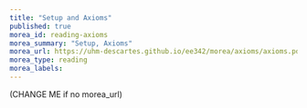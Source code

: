 ```yaml
---
title: "Setup and Axioms"
published: true
morea_id: reading-axioms
morea_summary: "Setup, Axioms"
morea_url: https://uhm-descartes.github.io/ee342/morea/axioms/axioms.pdf
morea_type: reading
morea_labels:
---
```


(CHANGE ME if no morea_url)
